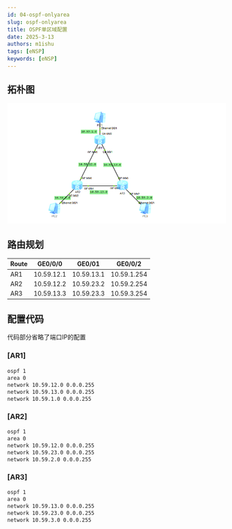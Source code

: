 ```yaml
---
id: 04-ospf-onlyarea
slug: ospf-onlyarea
title: OSPF单区域配置
date: 2025-3-13
authors: m1ishu
tags: [eNSP]
keywords: [eNSP]
---
```

## 拓朴图

![1741825840763](image/04-OSPF单区域配置/1741825840763.png)

## 路由规划

| Route | GE0/0/0    | GE0/01     | GE0/0/2     |
| ----- | ---------- | ---------- | ----------- |
| AR1   | 10.59.12.1 | 10.59.13.1 | 10.59.1.254 |
| AR2   | 10.59.12.2 | 10.59.23.2 | 10.59.2.254 |
| AR3   | 10.59.13.3 | 10.59.23.3 | 10.59.3.254 |

## 配置代码

代码部分省略了端口IP的配置

### [AR1]

```
ospf 1
area 0
network 10.59.12.0 0.0.0.255
network 10.59.13.0 0.0.0.255
network 10.59.1.0 0.0.0.255
```

### [AR2]

```
ospf 1
area 0
network 10.59.12.0 0.0.0.255
network 10.59.23.0 0.0.0.255
network 10.59.2.0 0.0.0.255
```

### [AR3]

```
ospf 1
area 0
network 10.59.13.0 0.0.0.255
network 10.59.23.0 0.0.0.255
network 10.59.3.0 0.0.0.255
```
